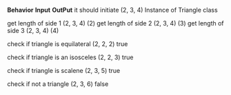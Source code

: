**Behavior**                                  **Input**                           **OutPut**
it should initiate                            (2, 3, 4)                           Instance of Triangle class

get length of side 1                          (2, 3, 4)                           (2)
get length of side 2                          (2, 3, 4)                           (3)
get length of side 3                          (2, 3, 4)                           (4)

check if triangle is equilateral              (2, 2, 2)                           true

check if triangle is an isosceles             (2, 2, 3)                           true

check if triangle is scalene                  (2, 3, 5)                           true

check if not a triangle                       (2, 3, 6)                           false
